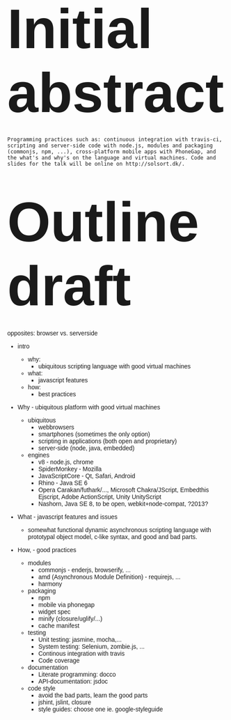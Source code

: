 # Initial abstract

    Programming practices such as: continuous integration with travis-ci,
    scripting and server-side code with node.js, modules and packaging
    (commonjs, npm, ...), cross-platform mobile apps with PhoneGap, and
    the what's and why's on the language and virtual machines. Code and
    slides for the talk will be online on http://solsort.dk/.

# Outline draft

opposites: browser vs. serverside

- intro
    - why:
        - ubiquitous scripting language with good virtual machines
    - what:
        - javascript features
    - how:
        - best practices


- Why - ubiquitous platform with good virtual machines 
    - ubiquitous
        - webbrowsers
        - smartphones (sometimes the only option)
        - scripting in applications (both open and proprietary)
        - server-side (node, java, embedded)
    - engines
        - v8 - node.js, chrome
        - SpiderMonkey - Mozilla
        - JavaScriptCore - Qt, Safari, Android
        - Rhino - Java SE 6
        - Opera Carakan/futhark/..., Microsoft Chakra/JScript, Embedthis Ejscript, Adobe ActionScript, Unity UnityScript
        - Nashorn, Java SE 8, to be open, webkit+node-compat, ?2013?

- What - javascript features and issues
    - somewhat functional dynamic asynchronous scripting language with prototypal object model, c-like syntax, and good and bad parts.

- How, - good practices
    - modules
        - commonjs - enderjs, browserify, ...
        - amd (Asynchronous Module Definition) - requirejs, ...
        - harmony
    - packaging
        - npm
        - mobile via phonegap
        - widget spec
        - minify (closure/uglify/...)
        - cache manifest
    - testing
        - Unit testing: jasmine, mocha,...
        - System testing: Selenium, zombie.js, ...
        - Continous integration with travis
        - Code coverage
    - documentation
        - Literate programming: docco
        - API-documentation: jsdoc
    - code style
        - avoid the bad parts, learn the good parts 
        - jshint, jslint, closure
        - style guides: choose one ie. google-styleguide 
<!DOCTYPE html>
<html lang="en">
  <head>
    <meta charset="utf-8">
    <title>Serious JavaScript</title>
    <link href='http://fonts.googleapis.com/css?family=Ubuntu:400,700' rel='stylesheet' type='text/css'>
    <link href='http://fonts.googleapis.com/css?family=Ubuntu+Condensed:400' rel='stylesheet' type='text/css'>
    <style>
        body {
            font-family: 'Ubuntu', sans-serif;
        }
        .main {
            position: fixed;
            top: 0px;
            left: 0px;
            width: 920pt;
            height: 690pt;
        }
        .main div {
            margin: 0pt;
            padding: 0pt;
        }
        .slide {
            border: 3pt solid black;
            margin: 0pt;
            padding: 0pt;
            position: absolute;
            width: 400pt;
            height: 300pt;
        }
        h1 {
            margin: 40pt 0pt 20pt 0pt;;
            padding: 0pt;
            font-size: 96pt;
        }
        h2 {
            font-size: 48pt;
            margin: 12pt;
            padding: 0pt;
        }

        .intro {
            left: 480pt;
            top: 140pt;
            text-align: center;
        }
        .intro div {
            font-size: 36pt;
            line-height: 140%;
        }

        .what {
            /*left: 30pt;
            top: 340pt;*/
            left: 27pt;
            top: 337pt;
        }
        .what .descr {
            position: absolute;
            top: 84pt;
            left: 60pt;
            font-size: 24pt;
            width: 340pt;
            text-align: left;
            line-height: 140%;
        }

        .how {
            /*left: 490pt;
            top: 340pt;*/
            left: 487pt;
             top: 337pt;
        }
        .how h2 {
            text-align: right;
        }
        .how h3 {
            /* font-weight: normal;*/
            font-family: 'Ubuntu', sans-serif;
            text-align: left;
            margin: 0pt 0pt 0pt 0pt;
        }
        .how > div {
            position: absolute;
            line-height: 120%;
            left: 24pt;
            font-family: 'Ubuntu', 'Ariel', sans-serif;
            margin: 0pt;
            padding: 0pt;
            font-size: 16pt;
        /*    width: 182pt;*/
        }
        /*
        .how .right h3 {
            text-align: right;
        }
        .how .right {
            text-align: right;
        }
        */
        .how > div {
            top: 18pt;
            width: 352pt;
            left: 20pt;
            text-align: left;
        }
        .how h3 {
            margin-top: 18pt;
            text-align: left;
        }
        .how > div > div:before {
            content: " • ";
        }

        .where {
            left: 480pt;
            top: 360pt;
        }
        .where div {
            line-height: 140%;
            font-size: 12pt;
        }
        .where h3 {
            /* font-weight: normal;*/
            text-align: left;
            margin: 0pt 0pt 6pt 0pt;
        }
        .where .top {
            position: absolute;
            top: 96pt;
        }
        .where .bottom {
            position: absolute;
            top: 190pt;
        }
        .where .left {
            left: 12pt;
            width: 100pt;
        }
        .where .middle {
            left: 126pt;
            width: 100pt;
            padding-left: 6pt;
            padding-right: 0pt;
        }
        .where .right h3 {
            letter-spacing: -0.9pt;
        }
        .where .right {
            font-family: 'Ubuntu', 'Ubuntu', sans-serif;
            left: 236pt;
            width: 160pt;
        }

        .timer {
            float: right;
            font-size: 16pt;
        }
    </style>
    <script src="../lib/es5-shim.min.js"></script>
    <script src="../lib/jquery-1.7.1.min.js"></script>
    <script>(function(){
        function now() {
            return (new Date()).getTime();
        }
        function startTimer() {
            var deadline = now() + 15*60*1000 + 1500;

            setInterval(function() {
                var time = deadline - now();
                $(".timer").text( time<0?'':  (time / 60000|0)+':' + (100+(time/1000|0)%60).toString().slice(1));
            }, 1000);
            //$(".timer").text(now());

        }
        function vendorPrefix(attr, val) {
            var result = {};
            ['', '-ms-', '-moz-', '-webkit-', '-o-'].forEach(function(prefix) {
                result[prefix+attr] = val;
            });
            return result;
        }
        var scale;
        function zoomout() {
            scale = $(window).height() / $('.main').height() ;
            var scaleStr = 'scale(' + scale + ', ' + scale + ')';
            $('.main')
                .css({top: 0, left: 0})
                .css(vendorPrefix('transform-origin', '0px 0px'))
                .css(vendorPrefix('transform', scaleStr));
        }
        function zoomin(slide) {
            var scaleVal = scale * 690 / 300;
            var scaleStr = 'scale(' + scaleVal + ', ' + scaleVal + ')';
            $m = $('.main');
            
            $m.css(vendorPrefix('transform-origin', '0px 0px'))
              .css(vendorPrefix('transform', scaleStr));
            var pt = $m.height()/690*scaleVal;
            var slides = [ 
                {top: -340*pt, left: -490*pt},
                {top: -340*pt, left: -30*pt}
            ];
            $m.css(slides[slide]);
        }
        $(window).resize(zoomout);
        $(function() {
            zoomout();
            var step = 1;

            $(document).on('keydown', function(ev) {
                var key = ev.keyCode;
                console.log(ev.keyCode);
                if([32, 39,40, 34, 9, 13].indexOf(key) !== -1) {
                    ++step;
                } else if([33, 38, 37, 20].indexOf(key) !== -1) {
                    --step;
                }
                if(49 <= key && key <= 52) {
                    step = (key - 49) * 2
                }
                if(key === 48) {
                    step = 1;
                }
                step = step&3;
                if(step&1) {
                    zoomout();
                } else {
                    zoomin(step/2);
                }
            });
            setTimeout(function() {
                $('.main').css(vendorPrefix('transition', 'all 1s'));
            }, 0);
            startTimer();
        });
    })();</script>
  </head>
  <body>
    <div class="timer"></div>
    <div class="main">
        <div class="intro">
            <h1>Serious JavaScript</h1>
            <div class="author"><sup>by</sup> Rasmus&thinsp;@&thinsp;solsort.dk</div>
            <div class="slidelink">
                slides and more at:&ensp;<a href="http://solsort.dk/osd2012">solsort.dk&#8202;/&#8202;osd2012</a>
            </div>
        </div>
        <!-- div class="where slide">
            <h2>Where&thinsp;?</h2>
            <div class="javascriptcore top left">
                <h3>JavaScriptCore</h3>
                <div>Safari</div>
                <div>Smartphones</div>
                <div>Qt &amp; Qt Quick</div>
            </div>
            <div class="v8 box top middle">
                <h3>V8</h3>
                <div>Chrome</div>
                <div>Generational GC</div>
                <div>node.js</div>
            </div>
            <div class="spidermonkey box bottom left">
                <h3>SpiderMonkey</h3>
                <div>Mozilla Firefox</div>
                <div>Tracing JIT</div>
                <div>NoSQL, PDF</div>
            </div>
            <div class="rhino box bottom bottom middle">
                <h3>Rhino</h3>
                <div>Mozilla</div>
                <div>Java Integration</div>
                <div>Part of Java SE 6</div>
            </div>
            <div class="browsers box top right">
                <h3>Other browsers engines</h3>
                <div>KJS • KDE</div>
                <div>Chakra, JScript • Microsoft</div>
                <div>Carakan, Futhark • Opera</div>
            </div>
            <div class="engines box bottom right">
                <h3>Other embedded engines</h3>
                <div>Nashorn: Java SE 8, 2013</div>
                <div>ActionScript, UnityScript</div>
                <div>EjScript, MiniJoe, LightScript</div>
            </div>
        </div-->
        <div class="what slide">
            <h2>What&thinsp;?</h2>
            <div class="descr">
                JavaScript:&ensp;ubiquitous <br/>
                somewhat functional <br/>
                scripting language with <br/>
                good virtual machines
                <!--asynchronous&ensp;dynamic <br/>

                prototypal object model <br/>
                and quirks.
                -->
            </div>
        </div>
        <div class="how slide">
            <h2>How&thinsp;?</h2>
            <div>
                    <h3>Testing</h3>
                    <div>Unit testing: Jasmine</div>
                    <div>System testing: Selenium</div>  
                    <div>Continous integration: Travis&nbsp;CI</div>
                    <h3>Documentation</h3>
                    <div>API-documentation: JSDoc</div>
                    <div>Literate programming: Docco</div>
                    <h3>Modules and packaging</h3>
                    <div>CommonJS Modules: exports, require</div>
                    <div>Node Package Manager: package.json</div>
                    <div>Mobile Apps via Cordova(PhoneGap)</div>
            </div>
            <!--div class="modules">
                <h3>Modules</h3>
                <div>CommonJS Modules</div>
                <div>EnderJS, Browserify, ...</div>
                <div>Future: Harmony (via Traceur)</div>
            </div>
            <div class="testing">
                <h3>Testing</h3>
                <div>Unit testing: Jasmine</div>
                <div>System testing: Selenium</div>  
                <div>Continous integration: Travis&nbsp;CI</div>
                <div>Code coverage</div>
            </div>
            <div class="documentation">
                <h3>Documentation</h3>
                <div>API-documentation: JSDoc</div>
                <div>Literate programming: Docco</div>
            </div>
            <div class="packaging">
                <h3>Modules and packaging</h3>
                <div>CommonJS Modules: <small><tt>exports</tt>, <tt>require</tt></small></div>
                <div>Node Package Manager</div>
                <div>Mobile Apps via Cordova(PhoneGap)</div>
                <div>Cache manifest and widget spec</div>
            </div>
            <div class="codestyle">
                <h3>Code Style</h3>
                <div>Bad parts, good parts, "use strict"</div>
                <div>Style checking: JSHint, Closure</div>
            </div-->
        </div>
    </div>
  </body>
</html>
